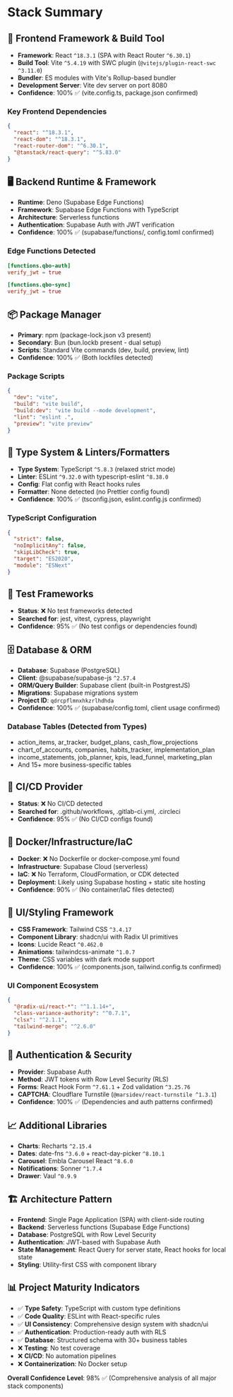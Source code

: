 # Stack Summary

## 🎯 **Frontend Framework & Build Tool**
- **Framework**: React `^18.3.1` (SPA with React Router `^6.30.1`)
- **Build Tool**: Vite `^5.4.19` with SWC plugin (`@vitejs/plugin-react-swc ^3.11.0`)
- **Bundler**: ES modules with Vite's Rollup-based bundler
- **Development Server**: Vite dev server on port 8080
- **Confidence**: 100% ✅ (vite.config.ts, package.json confirmed)

### Key Frontend Dependencies
```json
{
  "react": "^18.3.1",
  "react-dom": "^18.3.1",
  "react-router-dom": "^6.30.1",
  "@tanstack/react-query": "^5.83.0"
}
```

## 🖥️ **Backend Runtime & Framework**
- **Runtime**: Deno (Supabase Edge Functions)
- **Framework**: Supabase Edge Functions with TypeScript
- **Architecture**: Serverless functions
- **Authentication**: Supabase Auth with JWT verification
- **Confidence**: 100% ✅ (supabase/functions/, config.toml confirmed)

### Edge Functions Detected
```toml
[functions.qbo-auth]
verify_jwt = true

[functions.qbo-sync] 
verify_jwt = true
```

## 📦 **Package Manager**
- **Primary**: npm (package-lock.json v3 present)
- **Secondary**: Bun (bun.lockb present - dual setup)
- **Scripts**: Standard Vite commands (dev, build, preview, lint)
- **Confidence**: 100% ✅ (Both lockfiles detected)

### Package Scripts
```json
{
  "dev": "vite",
  "build": "vite build", 
  "build:dev": "vite build --mode development",
  "lint": "eslint .",
  "preview": "vite preview"
}
```

## 🔧 **Type System & Linters/Formatters**
- **Type System**: TypeScript `^5.8.3` (relaxed strict mode)
- **Linter**: ESLint `^9.32.0` with typescript-eslint `^8.38.0`
- **Config**: Flat config with React hooks rules
- **Formatter**: None detected (no Prettier config found)
- **Confidence**: 100% ✅ (tsconfig.json, eslint.config.js confirmed)

### TypeScript Configuration
```json
{
  "strict": false,
  "noImplicitAny": false,
  "skipLibCheck": true,
  "target": "ES2020",
  "module": "ESNext"
}
```

## 🧪 **Test Frameworks**
- **Status**: ❌ No test frameworks detected
- **Searched for**: jest, vitest, cypress, playwright
- **Confidence**: 95% ✅ (No test configs or dependencies found)

## 🗄️ **Database & ORM**
- **Database**: Supabase (PostgreSQL) 
- **Client**: @supabase/supabase-js `^2.57.4`
- **ORM/Query Builder**: Supabase client (built-in PostgrestJS)
- **Migrations**: Supabase migrations system
- **Project ID**: `qdrcpflmnxhkzrlhdhda`
- **Confidence**: 100% ✅ (supabase/config.toml, client usage confirmed)

### Database Tables (Detected from Types)
- action_items, ar_tracker, budget_plans, cash_flow_projections
- chart_of_accounts, companies, habits_tracker, implementation_plan
- income_statements, job_planner, kpis, lead_funnel, marketing_plan
- And 15+ more business-specific tables

## 🚀 **CI/CD Provider**
- **Status**: ❌ No CI/CD detected
- **Searched for**: .github/workflows, .gitlab-ci.yml, .circleci
- **Confidence**: 95% ✅ (No CI/CD configs found)

## 🐳 **Docker/Infrastructure/IaC**
- **Docker**: ❌ No Dockerfile or docker-compose.yml found
- **Infrastructure**: Supabase Cloud (serverless)
- **IaC**: ❌ No Terraform, CloudFormation, or CDK detected
- **Deployment**: Likely using Supabase hosting + static site hosting
- **Confidence**: 90% ✅ (No container/IaC files detected)

## 🎨 **UI/Styling Framework**
- **CSS Framework**: Tailwind CSS `^3.4.17`
- **Component Library**: shadcn/ui with Radix UI primitives
- **Icons**: Lucide React `^0.462.0`
- **Animations**: tailwindcss-animate `^1.0.7`
- **Theme**: CSS variables with dark mode support
- **Confidence**: 100% ✅ (components.json, tailwind.config.ts confirmed)

### UI Component Ecosystem
```json
{
  "@radix-ui/react-*": "^1.1.14+",
  "class-variance-authority": "^0.7.1",
  "clsx": "^2.1.1",
  "tailwind-merge": "^2.6.0"
}
```

## 🔐 **Authentication & Security**
- **Provider**: Supabase Auth
- **Method**: JWT tokens with Row Level Security (RLS)
- **Forms**: React Hook Form `^7.61.1` + Zod validation `^3.25.76`
- **CAPTCHA**: Cloudflare Turnstile (`@marsidev/react-turnstile ^1.3.1`)
- **Confidence**: 100% ✅ (Dependencies and auth patterns confirmed)

## 📈 **Additional Libraries**
- **Charts**: Recharts `^2.15.4`
- **Dates**: date-fns `^3.6.0` + react-day-picker `^8.10.1`
- **Carousel**: Embla Carousel React `^8.6.0`
- **Notifications**: Sonner `^1.7.4`
- **Drawer**: Vaul `^0.9.9`

## 🏗️ **Architecture Pattern**
- **Frontend**: Single Page Application (SPA) with client-side routing
- **Backend**: Serverless functions (Supabase Edge Functions)
- **Database**: PostgreSQL with Row Level Security
- **Authentication**: JWT-based with Supabase Auth
- **State Management**: React Query for server state, React hooks for local state
- **Styling**: Utility-first CSS with component library

## 📊 **Project Maturity Indicators**
- ✅ **Type Safety**: TypeScript with custom type definitions
- ✅ **Code Quality**: ESLint with React-specific rules  
- ✅ **UI Consistency**: Comprehensive design system with shadcn/ui
- ✅ **Authentication**: Production-ready auth with RLS
- ✅ **Database**: Structured schema with 30+ business tables
- ❌ **Testing**: No test coverage
- ❌ **CI/CD**: No automation pipelines
- ❌ **Containerization**: No Docker setup

**Overall Confidence Level**: 98% ✅ (Comprehensive analysis of all major stack components)